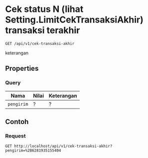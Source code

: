 # Cek status N (lihat Setting.LimitCekTransaksiAkhir) transaksi terakhir
```http
GET /api/v1/cek-transaksi-akhir
```
keterangan
## Properties
### Query
Nama  | Nilai | Keterangan
--- | --- | ---
<code>pengirim</code> | ? | ?

## Contoh

### Request
```http
GET http://localhost/api/v1/cek-transaksi-akhir?pengirim=%2B6281935155404
```
